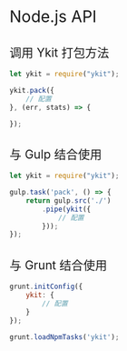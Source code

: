 <h1 style="font-weight: normal"> Node.js API </h1>

<h2 style="font-weight: normal"> 调用 Ykit 打包方法 </h2>

```javascript
let ykit = require("ykit");

ykit.pack({
    // 配置
}, (err, stats) => {

});
```

<h2 style="font-weight: normal"> 与 Gulp 结合使用 </h2>

```javascript
let ykit = require("ykit");

gulp.task('pack', () => {
    return gulp.src('./')
        .pipe(ykit({
            // 配置
        }));
});
```

<h2 style="font-weight: normal"> 与 Grunt 结合使用 </h2>

```javascript
grunt.initConfig({
    ykit: {
        // 配置
    }
});

grunt.loadNpmTasks('ykit');
```
